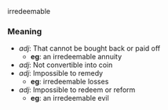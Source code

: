 irredeemable
### Meaning
+ _adj_: That cannot be bought back or paid off
    + __eg__: an irredeemable annuity
+ _adj_: Not convertible into coin
+ _adj_: Impossible to remedy
    + __eg__: irredeemable losses
+ _adj_: Impossible to redeem or reform
    + __eg__: an irredeemable evil
